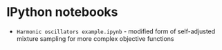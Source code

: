 # IPython notebooks

* `Harmonic oscillators example.ipynb` - modified form of self-adjusted mixture sampling for more complex objective functions
